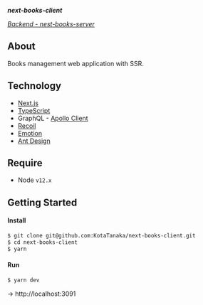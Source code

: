 ***next-books-client***

*[Backend - nest-books-server](https://github.com/KotaTanaka/nest-books-server)*

## About

Books management web application with SSR.

## Technology

* [Next.js](https://nextjs.org)
* [TypeScript](https://github.com/microsoft/TypeScript)
* GraphQL - [Apollo Client](https://www.apollographql.com/docs/react)
* [Recoil](https://recoiljs.org)
* [Emotion](https://emotion.sh/docs/introduction)
* [Ant Design](https://ant.design/docs/react/introduce)

## Require

* Node `v12.x`

## Getting Started

#### Install

```bash
$ git clone git@github.com:KotaTanaka/next-books-client.git
$ cd next-books-client
$ yarn
```

#### Run

```bash
$ yarn dev
```

→ http://localhost:3091
